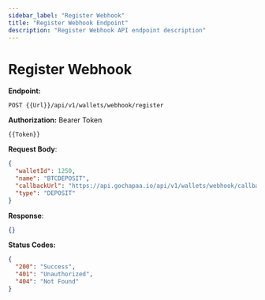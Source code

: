 ```yaml
---
sidebar_label: "Register Webhook"
title: "Register Webhook Endpoint"
description: "Register Webhook API endpoint description"
---
```


# Register Webhook

**Endpoint:**

```
POST {{Url}}/api/v1/wallets/webhook/register
```

**Authorization:** Bearer Token

```
{{Token}}
```

**Request Body**:

```json
{
  "walletId": 1250,
  "name": "BTCDEPOSIT",
  "callbackUrl": "https://api.gochapaa.io/api/v1/wallets/webhook/callback",
  "type": "DEPOSIT"
}
```

**Response**:

```json
{}
```

**Status Codes:**

```json
{
  "200": "Success",
  "401": "Unauthorized",
  "404": "Not Found"
}
```
